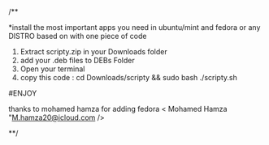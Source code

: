 /**

*install the most important apps you need in ubuntu/mint and fedora or any DISTRO based on with one piece of code

1. Extract scripty.zip in your Downloads folder
2. add your .deb files to DEBs Folder
3. Open your terminal
4. copy this code : cd Downloads/scripty && sudo bash ./scripty.sh

#ENJOY

thanks to mohamed hamza for adding fedora < Mohamed Hamza "M.hamza20@icloud.com />

**/


